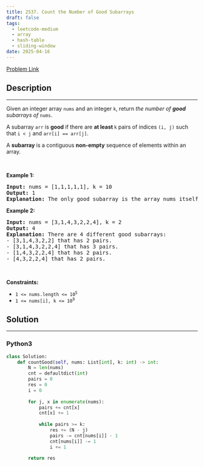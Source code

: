```yaml
---
title: 2537. Count the Number of Good Subarrays
draft: false
tags: 
  - leetcode-medium
  - array
  - hash-table
  - sliding-window
date: 2025-04-16
---
```


[Problem Link](https://leetcode.com/problems/count-the-number-of-good-subarrays/)

## Description

---
<p>Given an integer array <code>nums</code> and an integer <code>k</code>, return <em>the number of <strong>good</strong> subarrays of</em> <code>nums</code>.</p>

<p>A subarray <code>arr</code> is <strong>good</strong> if there are <strong>at least </strong><code>k</code> pairs of indices <code>(i, j)</code> such that <code>i &lt; j</code> and <code>arr[i] == arr[j]</code>.</p>

<p>A <strong>subarray</strong> is a contiguous <strong>non-empty</strong> sequence of elements within an array.</p>

<p>&nbsp;</p>
<p><strong class="example">Example 1:</strong></p>

<pre>
<strong>Input:</strong> nums = [1,1,1,1,1], k = 10
<strong>Output:</strong> 1
<strong>Explanation:</strong> The only good subarray is the array nums itself.
</pre>

<p><strong class="example">Example 2:</strong></p>

<pre>
<strong>Input:</strong> nums = [3,1,4,3,2,2,4], k = 2
<strong>Output:</strong> 4
<strong>Explanation:</strong> There are 4 different good subarrays:
- [3,1,4,3,2,2] that has 2 pairs.
- [3,1,4,3,2,2,4] that has 3 pairs.
- [1,4,3,2,2,4] that has 2 pairs.
- [4,3,2,2,4] that has 2 pairs.
</pre>

<p>&nbsp;</p>
<p><strong>Constraints:</strong></p>

<ul>
	<li><code>1 &lt;= nums.length &lt;= 10<sup>5</sup></code></li>
	<li><code>1 &lt;= nums[i], k &lt;= 10<sup>9</sup></code></li>
</ul>


## Solution

---
### Python3
``` py title='count-the-number-of-good-subarrays'
class Solution:
    def countGood(self, nums: List[int], k: int) -> int:
        N = len(nums)
        cnt = defaultdict(int)
        pairs = 0
        res = 0
        i = 0
        
        for j, x in enumerate(nums):
            pairs += cnt[x]
            cnt[x] += 1
            
            while pairs >= k:
                res += (N - j)
                pairs -= cnt[nums[i]] - 1
                cnt[nums[i]] -= 1
                i += 1
        
        return res
```

